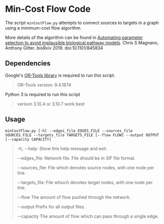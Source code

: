 # Min-Cost Flow Code

The script `minCostFlow.py` attempts to connect sources to targets in a graph
using a minimum-cost flow algorithm.

More details of the algorithm can be found in
[Automating parameter selection to avoid implausible biological pathway models](https://doi.org/10.1101/845834).
Chris S Magnano, Anthony Gitter.
*bioRxiv* 2019. doi:10.1101/845834

## Dependencies

Google's [OR-Tools library](https://developers.google.com/optimization/flow/mincostflow) is required to run this script. 
> OR-Tools version: 9.4.1874

Python 3 is required to run this script
> verison 3.10.4 or 3.10.7 work best

## Usage
`minCostFlow.py [-h] --edges_file EDGES_FILE --sources_file SOURCES_FILE --targets_file TARGETS_FILE [--flow FLOW] --output OUTPUT [--capacity CAPACITY]`

>  -h, --help:      Show this help message and exit.
>
>  --edges_file:   Network file. File should be in SIF file format. 
>
>  --sources_file: File which denotes source nodes, with one node per line. 
>
>  --targets_file: File whiuch denotes target nodes, with one node per line. 
>
>  --flow           The amount of flow pushed through the network. 
>
>  --output         Prefix for all output files. 
>
>  --capacity       The amount of flow which can pass through a single edge. 
